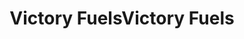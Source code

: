 ---
title: "Victory FuelsVictory Fuels"
url: /ringgold/victory-fuelsvictory-fuels/
shop: convenience
---